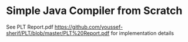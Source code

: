 # Simple Java Compiler from Scratch
See PLT Report.pdf https://github.com/youssef-sherif/PLT/blob/master/PLT%20Report.pdf for implementation details
